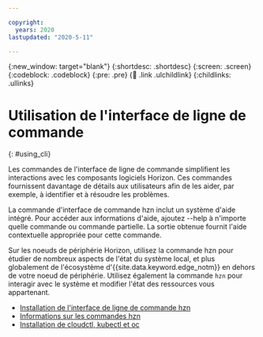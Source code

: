 ```yaml
---

copyright:
  years: 2020
lastupdated: "2020-5-11"

---
```


{:new_window: target="blank"}
{:shortdesc: .shortdesc}
{:screen: .screen}
{:codeblock: .codeblock}
{:pre: .pre}
{:child: .link .ulchildlink}
{:childlinks: .ullinks}

# Utilisation de l'interface de ligne de commande
{: #using_cli}

Les commandes de l'interface de ligne de commande simplifient les interactions avec les composants logiciels Horizon. Ces commandes fournissent davantage de détails aux utilisateurs afin de les aider, par exemple, à identifier et à résoudre les problèmes.

La commande d'interface de commande hzn inclut un système d'aide intégré. Pour accéder aux informations d'aide, ajoutez --help à n'importe quelle commande ou commande partielle. La sortie obtenue fournit l'aide contextuelle appropriée pour cette commande.

Sur les noeuds de périphérie Horizon, utilisez la commande hzn pour étudier de nombreux aspects de l'état du système local, et plus globalement de l'écosystème d'{{site.data.keyword.edge_notm}} en dehors de votre noeud de périphérie. Utilisez également la commande `hzn` pour interagir avec le système et modifier l'état des ressources vous appartenant.

* [Installation de l'interface de ligne de commande hzn](hzn_cli.md)
* [Informations sur les commandes hzn](exploring_hzn.md)
* [Installation de cloudctl, kubectl et oc](cloudctl_oc_cli.md)
